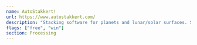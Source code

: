 ```yaml
---
name: AutoStakkert!
url: https://www.autostakkert.com/
description: "Stacking software for planets and lunar/solar surfaces. See also AstroSurface."
flags: ["free", "win"]
section: Processing
---
```

